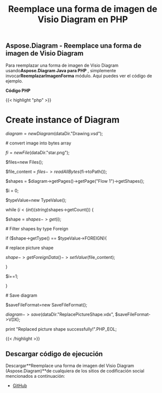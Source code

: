 ﻿---
title: Reemplace una forma de imagen de Visio Diagram en PHP
type: docs
weight: 60
url: /es/java/replace-a-picture-shape-of-the-visio-diagram-in-php/
---
## **Aspose.Diagram - Reemplace una forma de imagen de Visio Diagram**
 Para reemplazar una forma de imagen de Visio Diagram usando**Aspose.Diagram Java para PHP** , simplemente invocar**ReemplazarImagenForma** módulo. Aquí puedes ver el código de ejemplo.

**Código PHP**

{{< highlight "php" >}}

 # Create instance of Diagram

$diagram = new Diagram($dataDir."Drawing.vsd");

\# convert image into bytes array

$fi = new File($dataDir."star.png");

$files=new Files();

$file_content = $files->readAllBytes($fi->toPath());

$shapes = $diagram->getPages()->getPage("Flow 1")->getShapes();

$i = 0;

$typeValue=new TypeValue();

while ($i<(int)(string)$shapes->getCount()) {

$shape = $shapes->get($i);

\# Filter shapes by type Foreign

if ($shape->getType() == $typeValue->FOREIGN){

\# replace picture shape

$shape->getForeignData()->setValue($file_content);

}

$i+=1;

}

\# Save diagram

$saveFileFormat=new SaveFileFormat();

$diagram->save($dataDir."ReplacePictureShape.vdx", $saveFileFormat->VDX);

print "Replaced picture shape successfully!".PHP_EOL;

{{< /highlight >}}
## **Descargar código de ejecución**
 Descargar**Reemplace una forma de imagen del Visio Diagram (Aspose.Diagram)**de cualquiera de los sitios de codificación social mencionados a continuación:

- [GitHub](https://github.com/asposediagram/Aspose.Diagram-for-Java/blob/master/Plugins/Aspose_Diagram_Java_for_PHP/src/aspose/diagram/WorkingwithShapes/ReplacePictureShape.php)
